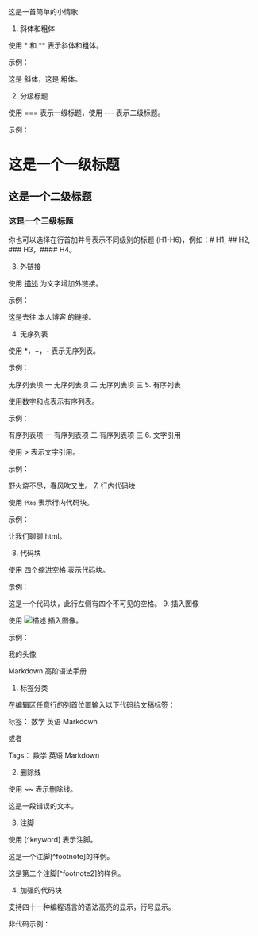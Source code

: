 这是一首简单的小情歌

1. 斜体和粗体

使用 * 和 ** 表示斜体和粗体。

示例：

这是 斜体，这是 粗体。

2. 分级标题

使用 === 表示一级标题，使用 --- 表示二级标题。

示例：

这是一个一级标题
============================

这是一个二级标题
--------------------------------------------------

### 这是一个三级标题
你也可以选择在行首加井号表示不同级别的标题 (H1-H6)，例如：# H1, ## H2, ### H3，#### H4。

3. 外链接

使用 [描述](链接地址) 为文字增加外链接。

示例：

这是去往 本人博客 的链接。

4. 无序列表

使用 *，+，- 表示无序列表。

示例：

无序列表项 一
无序列表项 二
无序列表项 三
5. 有序列表

使用数字和点表示有序列表。

示例：

有序列表项 一
有序列表项 二
有序列表项 三
6. 文字引用

使用 > 表示文字引用。

示例：

野火烧不尽，春风吹又生。
7. 行内代码块

使用 `代码` 表示行内代码块。

示例：

让我们聊聊 html。

8. 代码块

使用 四个缩进空格 表示代码块。

示例：

这是一个代码块，此行左侧有四个不可见的空格。
9. 插入图像

使用 ![描述](图片链接地址) 插入图像。

示例：

我的头像

Markdown 高阶语法手册

1. 标签分类

在编辑区任意行的列首位置输入以下代码给文稿标签：

标签： 数学 英语 Markdown

或者

Tags： 数学 英语 Markdown

2. 删除线

使用 ~~ 表示删除线。

这是一段错误的文本。

3. 注脚

使用 [^keyword] 表示注脚。

这是一个注脚[^footnote]的样例。

这是第二个注脚[^footnote2]的样例。

4. 加强的代码块

支持四十一种编程语言的语法高亮的显示，行号显示。

非代码示例：

